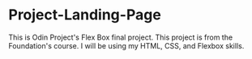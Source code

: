 # Project-Landing-Page
This is Odin Project's Flex Box final project. This project is from the Foundation's course. I will be using my HTML, CSS, and Flexbox skills.
